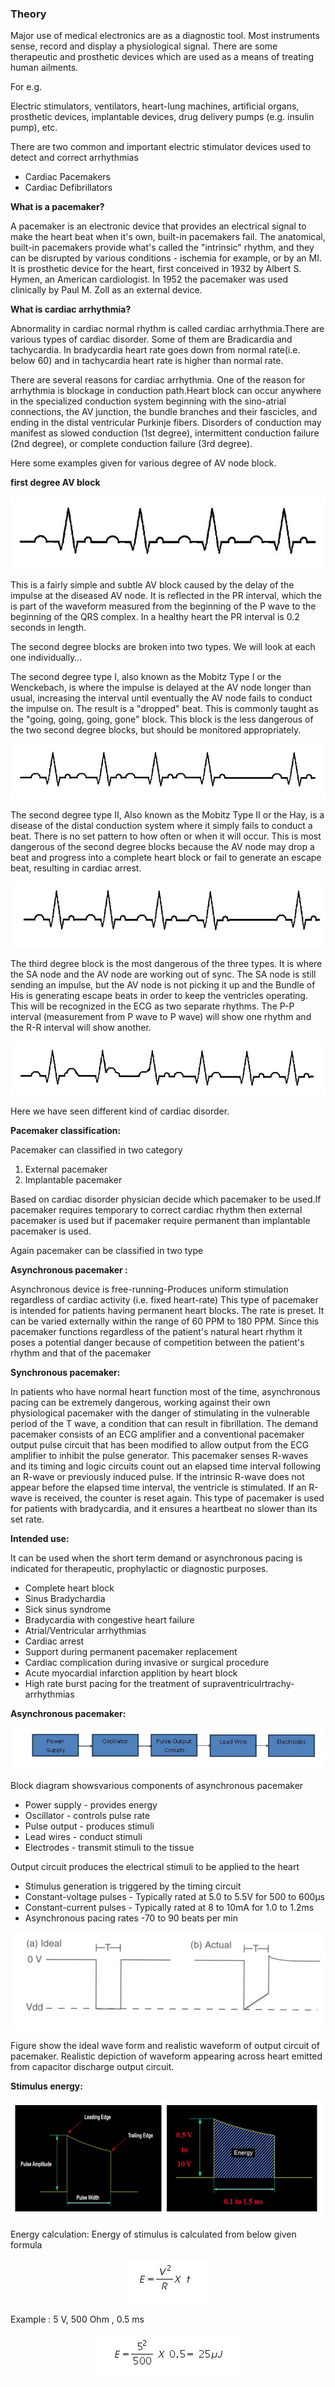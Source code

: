 ### Theory

Major use of medical electronics are as a diagnostic tool. Most instruments sense, record and display a physiological signal. There are some therapeutic and prosthetic devices which are used as a means of treating human ailments.

For e.g.

Electric stimulators, ventilators, heart-lung machines, artificial organs, prosthetic devices, implantable devices, drug delivery pumps (e.g. insulin pump), etc.

There are two common and important electric stimulator devices used to detect and correct arrhythmias

* Cardiac Pacemakers
* Cardiac Defibrillators

**What is a pacemaker?**

A pacemaker is an electronic device that provides an electrical signal to make the heart beat when it's own, built-in pacemakers fail. The anatomical, built-in pacemakers provide what's called the "intrinsic" rhythm, and they can be disrupted by various conditions - ischemia for example, or by an MI.
It is prosthetic device for the heart, first conceived in 1932 by Albert S. Hymen, an American cardiologist. In 1952 the pacemaker was used clinically by Paul M. Zoll as an external device.

**What is cardiac arrhythmia?**

Abnormality in cardiac normal rhythm is called cardiac arrhythmia.There are various types of cardiac disorder. Some of them are Bradicardia and tachycardia. In bradycardia heart rate goes down from normal rate(i.e. below 60) and in tachycardia heart rate is higher than normal rate.

There are several reasons for cardiac arrhythmia. One of the reason for arrhythmia is blockage in conduction path.Heart block can occur anywhere in the specialized conduction system beginning with the sino-atrial connections, the AV junction, the bundle branches and their fascicles, and ending in the distal ventricular Purkinje fibers. Disorders of conduction may manifest as slowed conduction (1st degree), intermittent conduction failure (2nd degree), or complete conduction failure (3rd degree).

Here some examples given for various degree of AV node block.

**first degree AV block**

<center><img src="images/img1.JPG" title="" /></center>

This is a fairly simple and subtle AV block caused by the delay of the impulse at the diseased AV node. It is reflected in the PR interval, which the is part of the waveform measured from the beginning of the P wave to the beginning of the QRS complex. In a healthy heart the PR interval is 0.2 seconds in length.

The second degree blocks are broken into two types. We will look at each one individually…

The second degree type I, also known as the Mobitz Type I or the Wenckebach, is where the impulse is delayed at the AV node longer than usual, increasing the interval until eventually the AV node fails to conduct the impulse on. The result is a "dropped" beat. This is commonly taught as the "going, going, going, gone" block. This block is the less dangerous of the two second degree blocks, but should be monitored appropriately.

<center><img src="images/img2.JPG" title="" /></center>

The second degree type II, Also known as the Mobitz Type II or the Hay, is a disease of the distal conduction system where it simply fails to conduct a beat. There is no set pattern to how often or when it will occur. This is most dangerous of the second degree blocks because the AV node may drop a beat and progress into a complete heart block or fail to generate an escape beat, resulting in cardiac arrest.

<center><img src="images/img3.JPG" title="" /></center>

The third degree block is the most dangerous of the three types. It is where the SA node and the AV node are working out of sync. The SA node is still sending an impulse, but the AV node is not picking it up and the Bundle of His is generating escape beats in order to keep the ventricles operating. This will be recognized in the ECG as two separate rhythms. The P-P interval (measurement from P wave to P wave) will show one rhythm and the R-R interval will show another.

<center><img src="images/img4.JPG" title="" /></center>

Here we have seen different kind of cardiac disorder.

**Pacemaker classification:**

Pacemaker can classified in two category
1. External pacemaker
2. Implantable pacemaker

Based on cardiac disorder physician decide which pacemaker to be used.If pacemaker requires temporary to correct cardiac rhythm then external pacemaker is used but if pacemaker require permanent than implantable pacemaker is used.

Again pacemaker can be classified in two type

**Asynchronous pacemaker :**

Asynchronous device is free-running-Produces uniform stimulation regardless of cardiac activity (i.e. fixed heart-rate)
This type of pacemaker is intended for patients having permanent heart blocks. The rate is preset.
It can be varied externally within the range of 60 PPM to 180 PPM. Since this pacemaker
functions regardless of the patient's natural heart rhythm it poses a potential danger because of
competition between the patient's rhythm and that of the pacemaker

**Synchronous pacemaker:**

In patients who have normal heart function most of the time, asynchronous pacing can be extremely dangerous, working against their own physiological pacemaker with the danger of stimulating in the vulnerable period of the T wave, a condition that can result in fibrillation.
The demand pacemaker consists of an ECG amplifier and a conventional pacemaker output pulse circuit that has been modified to allow output from the ECG amplifier to inhibit the pulse generator. This pacemaker senses R-waves and its timing and logic circuits count out an elapsed time interval following an R-wave or previously induced pulse. If the intrinsic R-wave does not appear before the elapsed time interval, the ventricle is stimulated. If an R-wave is received, the counter is reset again. This type of pacemaker is used for patients with bradycardia, and it ensures a heartbeat no slower than its set rate.

**Intended use:**

It can be used when the short term demand or asynchronous pacing is indicated for therapeutic,
prophylactic or diagnostic purposes.
* Complete heart block
* Sinus Bradychardia
* Sick sinus syndrome
* Bradycardia with congestive heart failure
* Atrial/Ventricular arrhythmias
* Cardiac arrest
* Support during permanent pacemaker replacement
* Cardiac complication during invasive or surgical procedure
* Acute myocardial infarction applition by heart block
* High rate burst pacing for the treatment of supraventriculrtrachy-arrhythmias

**Asynchronous pacemaker:**

<center><img src="images/img5.JPG" title="" /></center>

Block diagram showsvarious components of asynchronous pacemaker

* Power supply - provides energy
* Oscillator - controls pulse rate
* Pulse output - produces stimuli
* Lead wires - conduct stimuli
* Electrodes - transmit stimuli to the tissue

Output circuit produces the electrical stimuli to be applied to the heart
* Stimulus generation is triggered by the timing circuit
* Constant-voltage pulses
       - Typically rated at 5.0 to 5.5V for 500 to 600μs
* Constant-current pulses
       - Typically rated at 8 to 10mA for 1.0 to 1.2ms
* Asynchronous pacing rates -70 to 90 beats per min

<center><img src="images/img6.JPG" title="" /></center>

Figure show the ideal wave form and realistic waveform of output circuit of pacemaker.
Realistic depiction of waveform appearing across heart emitted from capacitor discharge output circuit.

**Stimulus energy:**

<center><img src="images/img7.JPG" title="" /></center>

Energy calculation: Energy of stimulus is calculated from below given formula

<center><img src="images/img8.JPG" title="" /></center>

Example : 5 V, 500 Ohm , 0.5 ms

<center><img src="images/img9.JPG" title="" /></center>

